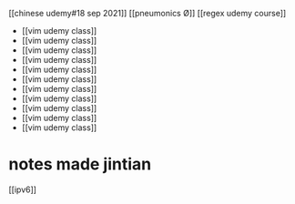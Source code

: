 [[chinese udemy#18 sep 2021]]
[[pneumonics Ø]]
[[regex udemy course]]
- [[vim udemy class]]
- [[vim udemy class]]
- [[vim udemy class]]
- [[vim udemy class]]
- [[vim udemy class]]
- [[vim udemy class]]
- [[vim udemy class]]
- [[vim udemy class]]
- [[vim udemy class]]
- [[vim udemy class]]
- [[vim udemy class]]

# notes made jintian
[[ipv6]]